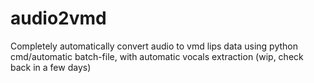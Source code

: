 # audio2vmd
Completely automatically convert audio to vmd lips data using python cmd/automatic batch-file, with automatic vocals extraction (wip, check back in a few days)

